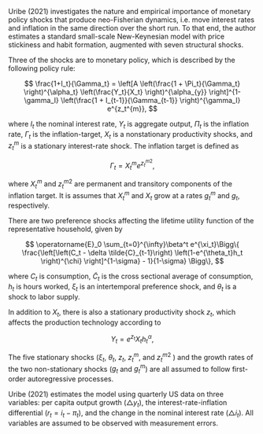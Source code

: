 Uribe (2021) investigates the nature and empirical importance of monetary policy shocks that produce neo-Fisherian dynamics, i.e. move interest rates and inflation in the same direction over the short run. To that end, the author estimates a standard small-scale New-Keynesian model with price stickiness and habit formation, augmented with seven structural shocks.


Three of the shocks are to monetary policy, which is described by the following policy rule:

$$
\frac{1+I_t}{\Gamma_t} = \left[A \left(\frac{1 + \Pi_t}{\Gamma_t} \right)^{\alpha_t} \left(\frac{Y_t}{X_t} \right)^{\alpha_{y}} \right]^{1-\gamma_I} \left(\frac{1 + I_{t-1}}{\Gamma_{t-1}} \right)^{\gamma_I} e^{z_t^{m}},
$$

where $I_t$ the nominal interest rate,  $Y_t$ is aggregate output, $\Pi_t$ is the inflation rate, $\Gamma_t$ is the inflation-target, $X_t$ is a nonstationary productivity shocks, and $z_t^{m}$ is a stationary interest-rate shock. The inflation target is defined as

$$
\Gamma_t = X_t^m e^{z_t^{m2}},
$$

where $X_t^m$ and $z_t^{m2}$ are permanent and transitory components of the inflation target. It is assumes that $X_t^m$ and $X_t$ grow at a rates $g^m_t$ and $g_t$, respectively.


There are two preference shocks affecting the lifetime utility function of the representative household, given by

$$
\operatorname{E}_0 \sum_{t=0}^{\infty}\beta^t e^{\xi_t}\Bigg\{ \frac{\left[\left(C_t - \delta \tilde{C}_{t-1}\right) \left(1-e^{\theta_t}h_t \right)^{\chi} \right]^{1-\sigma} - 1}{1-\sigma} \Bigg\},
$$

where $C_t$ is consumption, $\tilde{C}_t$ is the cross sectional average of consumption, $h_t$ is hours worked, $\xi_t$ is an intertemporal preference shock, and $\theta_t$ is a shock to labor supply.

In addition to $X_t$, there is also a stationary productivity shock $z_t$, which affects the production technology according to

$$
Y_t = e^{z_t}X_t h_t^{\alpha},
$$

The five stationary shocks ($\xi_t$, $\theta_t$, $z_t$, $z_t^{m}$, and $z_t^{m2}$ ) and the growth rates of the two non-stationary shocks ($g_t$ and $g^m_t$) are all assumed to follow first-order autoregressive processes.

Uribe (2021) estimates the model using quarterly US data on three variables: per capita output growth ($\triangle y_t$), the interest-rate-inflation differential ($r_t=i_t - \pi_t$), and the change in the nominal interest rate ($\triangle i_t$). All variables are assumed to be observed with measurement errors. 